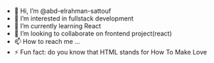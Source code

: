 - 👋 Hi, I’m @abd-elrahman-sattouf
- 👀 I’m interested in fullstack development
- 🌱 I’m currently learning React
- 💞️ I’m looking to collaborate on frontend project(react)
- 📫 How to reach me ...
- ⚡ Fun fact: do you know that HTML stands for How To Make Love

<!---
abd-elrahman-sattouf/abd-elrahman-sattouf is a ✨ special ✨ repository because its `README.md` (this file) appears on your GitHub profile.
You can click the Preview link to take a look at your changes.
--->
